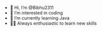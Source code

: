 - 👋 Hi, I’m @Bibhu2311
- 👀 I’m interested in coding
- 🌱 I’m currently learning Java
- 👨‍💻 Always enthusiastic to learn new skills

<!---
Bibhu2311/Bibhu2311 is a ✨ special ✨ repository because its `README.md` (this file) appears on your GitHub profile.
You can click the Preview link to take a look at your changes.
--->

